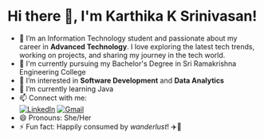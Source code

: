 # Hi there 👋, I'm Karthika K Srinivasan!

- 🌟 I’m an Information Technology student and passionate about my career in **Advanced Technology**. I love exploring the latest tech trends, working on projects, and sharing my journey in the tech world. 
- 🔭 I'm currently pursuing my Bachelor's Degree in Sri Ramakrishna Engineering College
- 👀 I’m interested in **Software Development** and **Data Analytics**
- 🌱 I’m currently learning Java
- 📫 Connect with me: <br>
  [![LinkedIn](https://img.shields.io/badge/-LinkedIn-0077B5?style=flat&logo=linkedin)](https://www.linkedin.com/in/karthika-kalambur-srinivasan/)
  [![Gmail](https://img.shields.io/badge/-Gmail-D14836?style=flat&logo=gmail&logoColor=white)](mailto:karthikasri3969@gmail.com)
- 😄 Pronouns: She/Her
- ⚡ Fun fact: Happily consumed by *wanderlust*! ✈️🚢

<!---
karthikasri-18/karthikasri-18 is a ✨ special ✨ repository because its `README.md` (this file) appears on your GitHub profile.
You can click the Preview link to take a look at your changes.
--->

